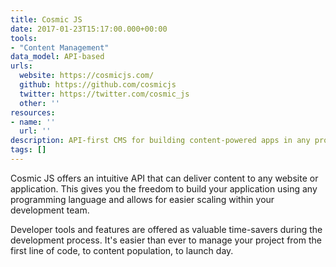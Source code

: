 ```yaml
---
title: Cosmic JS
date: 2017-01-23T15:17:00.000+00:00
tools:
- "Content Management"
data_model: API-based
urls:
  website: https://cosmicjs.com/
  github: https://github.com/cosmicjs
  twitter: https://twitter.com/cosmic_js
  other: ''
resources:
- name: ''
  url: ''
description: API-first CMS for building content-powered apps in any programming language.
tags: []
---
```

Cosmic JS offers an intuitive API that can deliver content to any website or application. This gives you the freedom to build your application using any programming language and allows for easier scaling within your development team.

Developer tools and features are offered as valuable time-savers during the development process. It's easier than ever to manage your project from the first line of code, to content population, to launch day.

